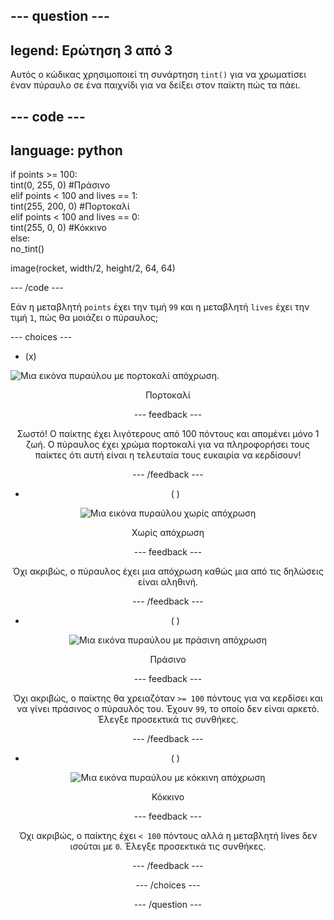 --- question ---
---
legend: Ερώτηση 3 από 3
---

Αυτός ο κώδικας χρησιμοποιεί τη συνάρτηση `tint()` για να χρωματίσει έναν πύραυλο σε ένα παιχνίδι για να δείξει στον παίκτη πώς τα πάει.

--- code ---
---
language: python
---

if points >= 100:    
tint(0, 255, 0) #Πράσινο   
elif points < 100 and lives == 1:   
tint(255, 200, 0) #Πορτοκαλί    
elif points < 100 and lives == 0:     
tint(255, 0, 0) #Κόκκινο     
else:      
no_tint()

image(rocket, width/2, height/2, 64, 64)

--- /code ---

Εάν η μεταβλητή `points` έχει την τιμή `99` και η μεταβλητή `lives` έχει την τιμή `1`, πώς θα μοιάζει ο πύραυλος;

--- choices ---

- (x)

![Μια εικόνα πυραύλoυ με πορτοκαλί απόχρωση.](images/rocket_amber.png) <div style="text-align: center;">Πορτοκαλί

 --- feedback ---

 Σωστό! Ο παίκτης έχει λιγότερους από 100 πόντους και απομένει μόνο 1 ζωή. Ο πύραυλος έχει χρώμα πορτοκαλί για να πληροφορήσει τους παίκτες ότι αυτή είναι η τελευταία τους ευκαιρία να κερδίσουν!

 --- /feedback ---

- ( )

![Μια εικόνα πυραύλου χωρίς απόχρωση](images/rocket_original.png) <div style="text-align: center;">Χωρίς απόχρωση

 --- feedback ---

 Όχι ακριβώς, ο πύραυλος έχει μια απόχρωση καθώς μια από τις δηλώσεις είναι αληθινή.

 --- /feedback ---

- ( )

![Μια εικόνα πυραύλου με πράσινη απόχρωση](images/rocket_green.png) <div style="text-align: center;">Πράσινο

 --- feedback ---

 Όχι ακριβώς, ο παίκτης θα χρειαζόταν `>= 100` πόντους για να κερδίσει και να γίνει πράσινος ο πύραυλός του. Έχουν `99`, το οποίο δεν είναι αρκετό. Έλεγξε προσεκτικά τις συνθήκες.

 --- /feedback ---

- ( )

![Μια εικόνα πυραύλου με κόκκινη απόχρωση](images/rocket_red.png) <div style="text-align: center;">Κόκκινο

 --- feedback ---

 Όχι ακριβώς, ο παίκτης έχει `< 100` πόντους αλλά η μεταβλητή lives δεν ισούται με `0`. Έλεγξε προσεκτικά τις συνθήκες.

 --- /feedback ---

--- /choices ---

--- /question ---
